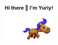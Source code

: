 ### Hi there 👋 I'm Yuriy!

<img align="" width="30%" src="https://github.com/yuchiko/yuchiko/blob/main/pony_01.gif" />

<!--
**yuchiko/yuchiko** is a ✨ _special_ ✨ repository because its `README.md` (this file) appears on your GitHub profile.

Here are some ideas to get you started:

- 🔭 I’m currently working on ...
- 🌱 I’m currently learning ...
- 👯 I’m looking to collaborate on ...
- 🤔 I’m looking for help with ...
- 💬 Ask me about ...
- 📫 How to reach me: ...
- 😄 Pronouns: ...
- ⚡ Fun fact: ...

TODO: add stats https://github.com/anuraghazra/github-readme-stats/blob/6bcc98d99d919d895aca531e4168b5224bc94a90/themes/README.md
-->
